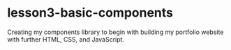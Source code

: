 # lesson3-basic-components
 Creating my components library to begin with building my portfolio website with further HTML, CSS, and JavaScript. 
